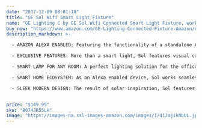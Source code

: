 ```yaml
---
date: "2017-12-09 08:01:18"
title: "GE Sol Wifi Smart Light Fixture"
name: "GE Lighting C by GE Sol Wifi Connected Smart Light Fixture, works with Amazon Alexa"
buy_now: "https://www.amazon.com/GE-Lighting-Connected-Fixture-Amazon/dp/B074JR55LH?psc=1&SubscriptionId=AKIAIA5RBQIWQVTCUEUQ&tag=giftideaninja-20&linkCode=xm2&camp=2025&creative=165953&creativeASIN=B074JR55LH"
description_markdown: >-

  - AMAZON ALEXA ENABLED: Featuring the functionality of a standalone Alexa device, C by GE Sol with Amazon Alexa is wifi connected and allows you to use your voice to control lighting features, set timers, check the weather, tell time, and play music from your Alexa enabled music library

  - EXCLUSIVE FEATURES: More than a smart light, Sol features visual cues for clocks and timers, manual and automated light temperature variation that allows users to select the perfect hue to fit a mood or to ensure a smooth sleep cycle

  - SMART LAMP FOR ANY ROOM: A perfect lighting solution for the office, the bedroom, the kitchen or living room. The C by GE Sol is a smart light that enhances the security and convenience of any room through voice control and scheduling via the C by GE app

  - SMART HOME ECOSYSTEM: As an Alexa enabled device, Sol works seamlessly with a wide range of smart home connected devices and thousands of Alexa skills. Part of the C by GE family, Sol connects directly with other C by GE products such as C-Life and C-Sleep smart light bulbs

  - SLEEK MODERN DESIGN: The result of solar inspiration, Sol features a sleek design that acts as an aesthetic bridge between functional technology and interior design


price: "$149.99"
sku: "B074JR55LH"
image: "https://images-na.ssl-images-amazon.com/images/I/41JmjikNbUL.jpg"
---
```

